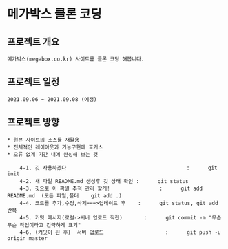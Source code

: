 # 메가박스 클론 코딩

## 프로젝트 개요
    메가박스(megabox.co.kr) 사이트를 클론 코딩 해봅니다.

## 프로젝트 일정
    2021.09.06 ~ 2021.09.08 (예정)

## 프로젝트 방향
    * 원본 사이트의 소스를 재활용
    * 전체적인 레이아웃과 기능구현에 포커스
    * 오류 없게 기간 내에 완성해 보는 것

        4-1. 깃 사용하겠다                                       :      git init
        4-2. 새 파일 README.md 생성후 깃 상태 확인 :      git status
        4-3. 깃으로 이 파일 추적 관리 할게!                :      git add README.md  (모든 파일,폴더    git add .)
        4-4. 코드를 추가,수정,삭제===>업데이트 후    :      git status, git add 반복
        4-5. 커밋 메시지(로컬->서버 업로드 직전)       :      git commit -m "무슨무슨 작업이라고 간략하게 표기"
        4-6. (커밋이 된 후)  서버 업로드                    :      git push -u origin master